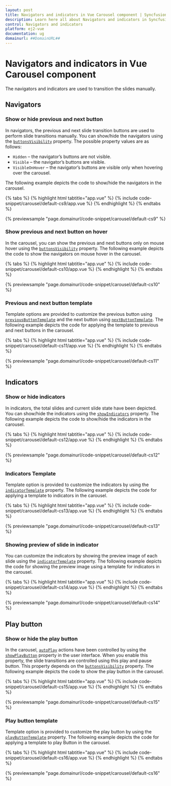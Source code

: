 ```yaml
---
layout: post
title: Navigators and indicators in Vue Carousel component | Syncfusion
description: Learn here all about Navigators and indicators in Syncfusion Vue Carousel component of Syncfusion Essential JS 2 and more.
control: Navigators and indicators 
platform: ej2-vue
documentation: ug
domainurl: ##DomainURL##
---
```


# Navigators and indicators in Vue Carousel component

The navigators and indicators are used to transition the slides manually.

## Navigators

### Show or hide previous and next button

In navigators, the previous and next slide transition buttons are used to perform slide transitions manually. You can show/hide the navigators using the [`buttonsVisibility`](https://ej2.syncfusion.com/vue/documentation/api/carousel/#buttonsvisibility) property. The possible property values are as follows:

* `Hidden` – the navigator’s buttons are not visible.
* `Visible` – the navigator’s buttons are visible.
* `VisibleOnHover` – the navigator’s buttons are visible only when hovering over the carousel.

The following example depicts the code to show/hide the navigators in the carousel.

{% tabs %}
{% highlight html tabtitle="app.vue" %}
{% include code-snippet/carousel/default-cs9/app.vue %}
{% endhighlight %}
{% endtabs %}
        
{% previewsample "page.domainurl/code-snippet/carousel/default-cs9" %}

### Show previous and next button on hover

In the carousel, you can show the previous and next buttons only on mouse hover using the [`buttonsVisibility`](https://ej2.syncfusion.com/vue/documentation/api/carousel/#buttonsvisibility) property. The following example depicts the code to show the navigators on mouse hover in the carousel.

{% tabs %}
{% highlight html tabtitle="app.vue" %}
{% include code-snippet/carousel/default-cs10/app.vue %}
{% endhighlight %}
{% endtabs %}
        
{% previewsample "page.domainurl/code-snippet/carousel/default-cs10" %}

### Previous and next button template

Template options are provided to customize the previous button using [`previousButtonTemplate`](https://ej2.syncfusion.com/vue/documentation/api/carousel/#previousbuttontemplate) and the next button using [`nextButtonTemplate`](https://ej2.syncfusion.com/vue/documentation/api/carousel/#nextbuttontemplate). The following example depicts the code for applying the template to previous and next buttons in the carousel.

{% tabs %}
{% highlight html tabtitle="app.vue" %}
{% include code-snippet/carousel/default-cs11/app.vue %}
{% endhighlight %}
{% endtabs %}
        
{% previewsample "page.domainurl/code-snippet/carousel/default-cs11" %}

## Indicators

### Show or hide indicators

In indicators, the total slides and current slide state have been depicted. You can show/hide the indicators using the [`showIndicators`](https://ej2.syncfusion.com/vue/documentation/api/carousel/#showindicators) property. The following example depicts the code to show/hide the indicators in the carousel.

{% tabs %}
{% highlight html tabtitle="app.vue" %}
{% include code-snippet/carousel/default-cs12/app.vue %}
{% endhighlight %}
{% endtabs %}
        
{% previewsample "page.domainurl/code-snippet/carousel/default-cs12" %}

### Indicators Template

Template option is provided to customize the indicators by using the [`indicatorTemplate`](https://ej2.syncfusion.com/vue/documentation/api/carousel/#indicatorstemplate) property. The following example depicts the code for applying a template to indicators in the carousel.

{% tabs %}
{% highlight html tabtitle="app.vue" %}
{% include code-snippet/carousel/default-cs13/app.vue %}
{% endhighlight %}
{% endtabs %}
        
{% previewsample "page.domainurl/code-snippet/carousel/default-cs13" %}

### Showing preview of slide in indicator

You can customize the indicators by showing the preview image of each slide using the [`indicatorTemplate`](https://ej2.syncfusion.com/vue/documentation/api/carousel/#indicatorstemplate) property. The following example depicts the code for showing the preview image using a template for indicators in the carousel.

{% tabs %}
{% highlight html tabtitle="app.vue" %}
{% include code-snippet/carousel/default-cs14/app.vue %}
{% endhighlight %}
{% endtabs %}
        
{% previewsample "page.domainurl/code-snippet/carousel/default-cs14" %}

## Play button

### Show or hide the play button

In the carousel, [`autoPlay`](https://ej2.syncfusion.com/vue/documentation/api/carousel/#autoplay) actions have been controlled by using the [`showPlayButton`](https://ej2.syncfusion.com/vue/documentation/api/carousel/#showplaybutton) property in the user interface. When you enable this property, the slide transitions are controlled using this play and pause button. This property depends on the [`buttonsVisibility`](https://ej2.syncfusion.com/vue/documentation/api/carousel/#buttonsvisibility) property. The following example depicts the code to show the play button in the carousel.

{% tabs %}
{% highlight html tabtitle="app.vue" %}
{% include code-snippet/carousel/default-cs15/app.vue %}
{% endhighlight %}
{% endtabs %}
        
{% previewsample "page.domainurl/code-snippet/carousel/default-cs15" %}

### Play button template

Template option is provided to customize the play button by using the [`playButtonTemplate`](https://ej2.syncfusion.com/vue/documentation/api/carousel/#playbuttontemplate) property. The following example depicts the code for applying a template to play Button in the carousel.

{% tabs %}
{% highlight html tabtitle="app.vue" %}
{% include code-snippet/carousel/default-cs16/app.vue %}
{% endhighlight %}
{% endtabs %}
        
{% previewsample "page.domainurl/code-snippet/carousel/default-cs16" %}
